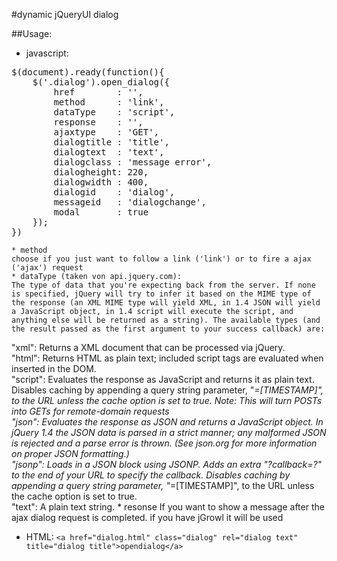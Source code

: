 #dynamic jQueryUI dialog

##Usage:

* javascript:
<pre>
$(document).ready(function(){
	$('.dialog').open_dialog({
		href        : '',
		method		: 'link',
		dataType	: 'script',
		response	: '',
		ajaxtype	: 'GET',
		dialogtitle : 'title',
		dialogtext  : 'text',
		dialogclass : 'message error',
		dialogheight: 220,
		dialogwidth : 400,
		dialogid    : 'dialog',
		messageid   : 'dialogchange',
		modal       : true
	});
})
</pre>

	* method
	choose if you just want to follow a link ('link') or to fire a ajax ('ajax') request
	* dataType (taken von api.jquery.com):
	The type of data that you're expecting back from the server. If none is specified, jQuery will try to infer it based on the MIME type of the response (an XML MIME type will yield XML, in 1.4 JSON will yield a JavaScript object, in 1.4 script will execute the script, and anything else will be returned as a string). The available types (and the result passed as the first argument to your success callback) are:  
"xml": Returns a XML document that can be processed via jQuery.  
"html": Returns HTML as plain text; included script tags are evaluated when inserted in the DOM.  
"script": Evaluates the response as JavaScript and returns it as plain text. Disables caching by appending a query string parameter, "_=[TIMESTAMP]", to the URL unless the cache option is set to true. Note: This will turn POSTs into GETs for remote-domain requests  
"json": Evaluates the response as JSON and returns a JavaScript object. In jQuery 1.4 the JSON data is parsed in a strict manner; any malformed JSON is rejected and a parse error is thrown. (See json.org for more information on proper JSON formatting.)  
"jsonp": Loads in a JSON block using JSONP. Adds an extra "?callback=?" to the end of your URL to specify the callback. Disables caching by appending a query string parameter, "_=[TIMESTAMP]", to the URL unless the cache option is set to true.  
"text": A plain text string.
	* resonse
If you want to show a message after the ajax dialog request is completed. if you have jGrowl it will be used


* HTML:
	`<a href="dialog.html" class="dialog" rel="dialog text" title="dialog title">opendialog</a>`